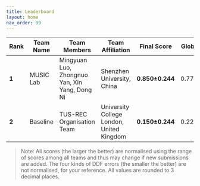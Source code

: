 ```yaml
---
title: Leaderboard
layout: home
nav_order: 99
---
```

| **Rank** | **Team Name** | **Team Members**                              | **Team Affiliation**                      | **Final Score** | **Global Score** | **Local Score** | **Pixel Score** | **Landmark Score** |     **GPE**      |     **GLE**      |     **LPE**     |     **LLE**     | **Run Time (s)** |
|----------|---------------|-----------------------------------------------|-------------------------------------------|-----------------|------------------|-----------------|-----------------|--------------------|------------------|------------------|-----------------|-----------------|------------------|
|  **1**   |   MUSIC Lab   | Mingyuan Luo, Zhongnuo Yan, Xin Yang, Dong Ni | Shenzhen University, China                | **0.850±0.244** | 0.776±0.392      | 0.924±0.208     | 0.878±0.236     |  0.822±0.298       | 9.059±4.635      | 8.006±4.895      | 0.112±0.018     | 0.098±0.026     | 3.287±0.489      |
|  **2**   | Baseline      | TUS-REC Organisation Team                     | University College London, United Kingdom | **0.150±0.244** | 0.224±0.392      | 0.076±0.208     | 0.122±0.236     |  0.178±0.298       | 12.490±5.462     | 11.129±5.838     | 0.135±0.024     | 0.118±0.031     | 13.049±1.954     |


> Note: All scores (the larger the better) are normalised using the range of scores among all teams and thus may change if new submissions are added. The four kinds of DDF errors (the smaller the better) are not normalised, for your reference. All values are rounded to 3 decimal places.
